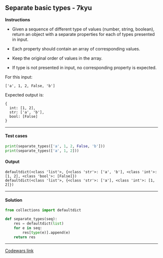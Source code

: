 ## Separate basic types - 7kyu

**Instructions**

- Given a sequence of different type of values (number, string, boolean), return an object with a separate properties for each of types presented in input. 

- Each property should contain an array of corresponding values.

- Keep the original order of values in the array.

- If type is not presented in input, no corresponding property is expected.

For this input:

```
['a', 1, 2, False, 'b']
```

Expected output is:

```
{
  int: [1, 2],
  str: ['a', 'b'],
  bool: [False]
}
```

---

#### Test cases

```python
print(separate_types(['a', 1, 2, False, 'b']))
print(separate_types(['a', 1, 2]))
```

#### Output 

```
defaultdict(<class 'list'>, {<class 'str'>: ['a', 'b'], <class 'int'>: [1, 2], <class 'bool'>: [False]})
defaultdict(<class 'list'>, {<class 'str'>: ['a'], <class 'int'>: [1, 2]})
```

---

#### Solution

```python
from collections import defaultdict

def separate_types(seq): 
    res = defaultdict(list)
    for e in seq:     
        res[type(e)].append(e)
    return res
```

---

[Codewars link](https://www.codewars.com/kata/60113ded99cef9000e309be3)

